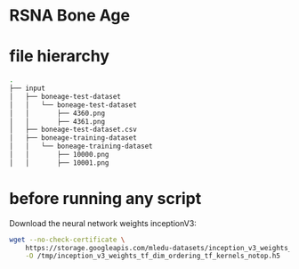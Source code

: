 # RSNA Bone Age

# file hierarchy

```bash
.
├── input
│   ├── boneage-test-dataset
│   │   └── boneage-test-dataset
│   │       ├── 4360.png
│   │       ├── 4361.png
│   ├── boneage-test-dataset.csv
│   ├── boneage-training-dataset
│   │   └── boneage-training-dataset
│   │       ├── 10000.png
│   │       ├── 10001.png
```

# before running any script
Download the neural network weights inceptionV3:
```bash
wget --no-check-certificate \
    https://storage.googleapis.com/mledu-datasets/inception_v3_weights_tf_dim_ordering_tf_kernels_notop.h5 \
    -O /tmp/inception_v3_weights_tf_dim_ordering_tf_kernels_notop.h5
```
